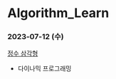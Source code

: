 # Algorithm_Learn
### 2023-07-12 (수)
[정수 삼각형](https://school.programmers.co.kr/learn/courses/30/lessons/43105)
- 다이나믹 프로그래밍
